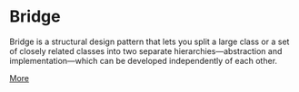 # Bridge

Bridge is a structural design pattern that lets you split a large class or a set of closely related classes into two
separate hierarchies—abstraction and implementation—which can be developed independently of each other.

[More](https://refactoring.guru/design-patterns/bridge)